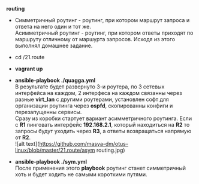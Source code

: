 **routing**

- Симметричный роутинг - роутинг, при котором маршрут запроса и ответа на него один и тот же.  
Асимметричный роутинг - роутинг, при котором ответы приходят по маршруту отличному от маршурта запросов. Исходя из этого выполнял домашнее задание.  

- cd /21.route
-  **vagrant up**
- **ansible-playbook ./quagga.yml**  
В результате будет развернуто 3-и роутера, по 3 сетевых интерфейса на каждом, 2 интерфеса на каждом связанны через разные **virt_lan** с другими роутерами, установлен софт для организации роутинга через **ospfd**, скопированны конфиги и перезапущенны сервисы.  
Сразу из коробки стартует вариант асимметричного роутинга. Если с **R1** пинговать интерфейс **192.168.2.1**, который находиться на **R2** то запросы будут уходить через **R3**, а ответы возвращаться напрямую от **R2**.  
![alt text](https://github.com/masya-dm/otus-linux/blob/master/21.route/asym routing.jpg)  
- **ansible-playbook ./sym.yml**  
После применения этого **playbook** роутинг станет симметричный хоть и будет ходить не самыми короткими путями.
